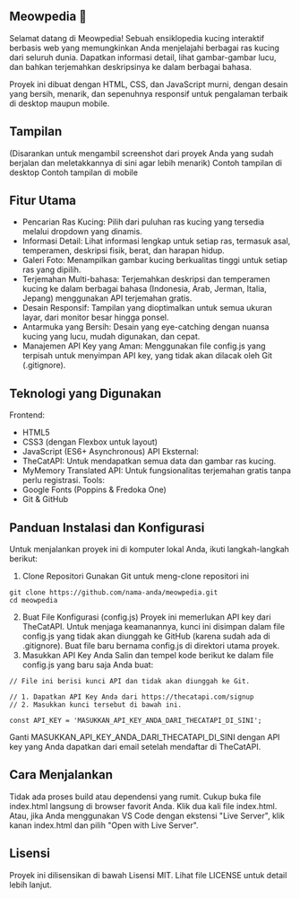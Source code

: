 ## Meowpedia 🐾
Selamat datang di Meowpedia! Sebuah ensiklopedia kucing interaktif berbasis web yang memungkinkan Anda menjelajahi berbagai ras kucing dari seluruh dunia. Dapatkan informasi detail, lihat gambar-gambar lucu, dan bahkan terjemahkan deskripsinya ke dalam berbagai bahasa.

Proyek ini dibuat dengan HTML, CSS, dan JavaScript murni, dengan desain yang bersih, menarik, dan sepenuhnya responsif untuk pengalaman terbaik di desktop maupun mobile.

## Tampilan
(Disarankan untuk mengambil screenshot dari proyek Anda yang sudah berjalan dan meletakkannya di sini agar lebih menarik)
Contoh tampilan di desktop
Contoh tampilan di mobile

## Fitur Utama
- Pencarian Ras Kucing: Pilih dari puluhan ras kucing yang tersedia melalui dropdown yang dinamis.
- Informasi Detail: Lihat informasi lengkap untuk setiap ras, termasuk asal, temperamen, deskripsi fisik, berat, dan harapan hidup.
- Galeri Foto: Menampilkan gambar kucing berkualitas tinggi untuk setiap ras yang dipilih.
- Terjemahan Multi-bahasa: Terjemahkan deskripsi dan temperamen kucing ke dalam berbagai bahasa (Indonesia, Arab, Jerman, Italia, Jepang) menggunakan API terjemahan gratis.
- Desain Responsif: Tampilan yang dioptimalkan untuk semua ukuran layar, dari monitor besar hingga ponsel.
- Antarmuka yang Bersih: Desain yang eye-catching dengan nuansa kucing yang lucu, mudah digunakan, dan cepat.
- Manajemen API Key yang Aman: Menggunakan file config.js yang terpisah untuk menyimpan API key, yang tidak akan dilacak oleh Git (.gitignore).

## Teknologi yang Digunakan
Frontend:
- HTML5
- CSS3 (dengan Flexbox untuk layout)
- JavaScript (ES6+ Asynchronous)
API Eksternal:
- TheCatAPI: Untuk mendapatkan semua data dan gambar ras kucing.
- MyMemory Translated API: Untuk fungsionalitas terjemahan gratis tanpa perlu registrasi.
Tools:
- Google Fonts (Poppins & Fredoka One)
- Git & GitHub

## Panduan Instalasi dan Konfigurasi
Untuk menjalankan proyek ini di komputer lokal Anda, ikuti langkah-langkah berikut:
1. Clone Repositori
Gunakan Git untuk meng-clone repositori ini
```
git clone https://github.com/nama-anda/meowpedia.git
cd meowpedia
```
2. Buat File Konfigurasi (config.js)
Proyek ini memerlukan API key dari TheCatAPI. Untuk menjaga keamanannya, kunci ini disimpan dalam file config.js yang tidak akan diunggah ke GitHub (karena sudah ada di .gitignore).
Buat file baru bernama config.js di direktori utama proyek.
3. Masukkan API Key Anda
Salin dan tempel kode berikut ke dalam file config.js yang baru saja Anda buat:
```
// File ini berisi kunci API dan tidak akan diunggah ke Git.

// 1. Dapatkan API Key Anda dari https://thecatapi.com/signup
// 2. Masukkan kunci tersebut di bawah ini.

const API_KEY = 'MASUKKAN_API_KEY_ANDA_DARI_THECATAPI_DI_SINI';
```
Ganti MASUKKAN_API_KEY_ANDA_DARI_THECATAPI_DI_SINI dengan API key yang Anda dapatkan dari email setelah mendaftar di TheCatAPI.

## Cara Menjalankan
Tidak ada proses build atau dependensi yang rumit. Cukup buka file index.html langsung di browser favorit Anda.
Klik dua kali file index.html.
Atau, jika Anda menggunakan VS Code dengan ekstensi "Live Server", klik kanan index.html dan pilih "Open with Live Server".

## Lisensi
Proyek ini dilisensikan di bawah Lisensi MIT. Lihat file LICENSE untuk detail lebih lanjut.